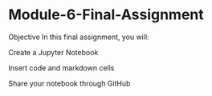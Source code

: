 # Module-6-Final-Assignment
Objective
In this final assignment, you will:

Create a Jupyter Notebook

Insert code and markdown cells

Share your notebook through GitHub
